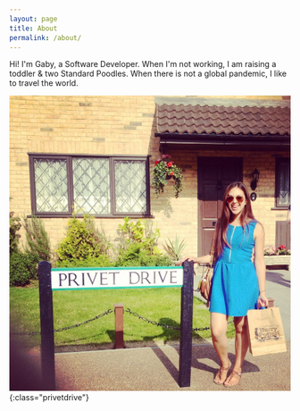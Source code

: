 ```yaml
---
layout: page
title: About
permalink: /about/
---
```


Hi! I'm Gaby, a Software Developer. When I'm not working, I am raising a toddler & two Standard Poodles. When there is not a global pandemic, I like to travel the world.

![privetdrive](/assets/images/gaby_privet_drive.jpg){:class="privetdrive"}
